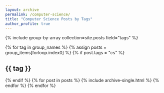 ```yaml
---
layout: archive
permalink: /computer-science/
title: "Computer Science Posts by Tags"
author_profile: true
---
```


{% include group-by-array collection=site.posts field="tags" %}

{% for tag in group_names %}
  {% assign posts = group_items[forloop.index0] %}
    {% if post.tags = "cs" %}
    <h2 id="{{ tag | slugify }}" class="archive__subtitle">{{ tag }}</h2>
    {% endif %}
  {% for post in posts %}
    {% include archive-single.html %}
  {% endfor %}
{% endfor %}